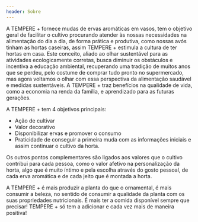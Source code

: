 ```yaml
---
header: Sobre 
---
```

 
A TEMPERE + fornece mudas de ervas aromáticas em vasos, tem o objetivo geral de facilitar o cultivo procurando atender às nossas necessidades na alimentação do dia a dia, de forma prática e produtiva, como nossas avós tinham as hortas caseiras, assim TEMPERE + estimula a cultura de ter hortas em casa. Este conceito, aliado ao olhar sustentável para as atividades ecologicamente corretas, busca diminuir os obstáculos e incentiva a educação ambiental, recuperando uma tradição de muitos anos que se perdeu, pelo costume de comprar tudo pronto no supermercado, mas agora voltamos o olhar com essa perspectiva da alimentação saudável e medidas sustentáveis. A TEMPERE + traz benefícios na qualidade de vida, como a economia na renda da família, e aprendizado para as futuras gerações. 

A TEMPERE + tem 4 objetivos principais:

- Ação de cultivar 
- Valor decorativo
- Disponibilizar ervas e promover o consumo
- Praticidade de conseguir a primeira muda com as informações iniciais e assim continuar o cultivo da horta.

Os outros pontos complementares são ligados aos valores que o cultivo contribui para cada pessoa, como o valor afetivo na personalização da horta, algo que é muito íntimo e pela escolha através do gosto pessoal, de cada erva aromática e de cada jeito que é montada a horta. 

A TEMPERE + é mais produzir a planta do que o ornamental, é mais consumir a beleza, no sentido de consumir a qualidade da planta com os suas propriedades nutricionais. 
É mais ter a comida disponível sempre que precisar! 
TEMPERE + só tem a adicionar e cada vez mais de maneira positiva! 
